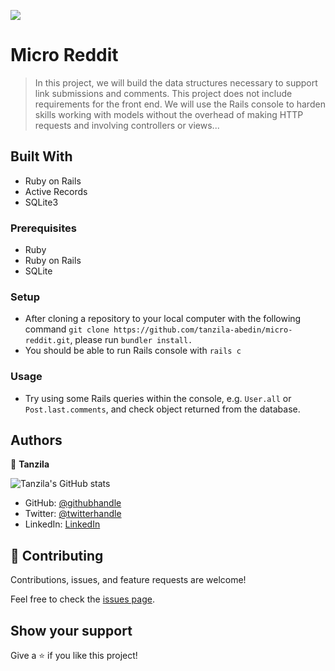 ![](https://img.shields.io/badge/Microverse-blueviolet)

# Micro Reddit

> In this project, we will build the data structures necessary to support link submissions and comments. This project does not include requirements for the front end. We will use the Rails console to harden skills working with models without the overhead of making HTTP requests and involving controllers or views...

## Built With

- Ruby on Rails
- Active Records
- SQLite3


### Prerequisites
- Ruby
- Ruby on Rails
- SQLite

### Setup
- After cloning a repository to your local computer with the following command `git clone https://github.com/tanzila-abedin/micro-reddit.git`, please run `bundler install.`
- You should be able to run Rails console with `rails c`

### Usage
- Try using some Rails queries within the console, e.g. `User.all` or `Post.last.comments`, and check object returned from the database.


## Authors

👤 **Tanzila**

![Tanzila's GitHub stats](https://github-readme-stats.vercel.app/api?username=tanzila-abedin&count_private=true&theme=dark&show_icons=true)

- GitHub: [@githubhandle](https://github.com/tanzila-abedin)
- Twitter: [@twitterhandle](https://twitter.com/TanzilaAbedin)
- LinkedIn: [LinkedIn](https://www.linkedin.com/in/tanzila-abedin-331440b2/)

## 🤝 Contributing

Contributions, issues, and feature requests are welcome!

Feel free to check the [issues page](issues/).

## Show your support

Give a ⭐️ if you like this project!




